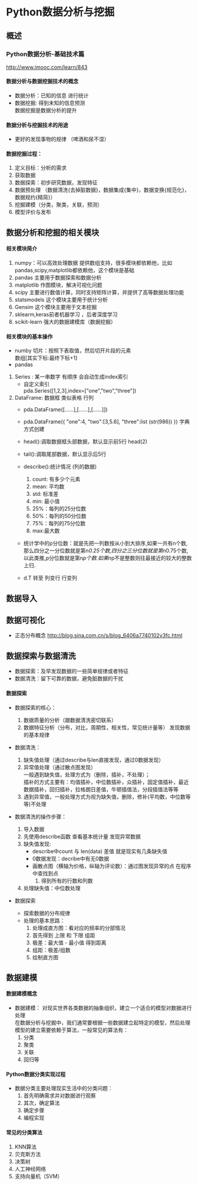 # Python数据分析与挖掘
## 概述
### Python数据分析-基础技术篇
http://www.imooc.com/learn/843


#### 数据分析与数据挖掘技术的概念
* 数据分析：已知的信息 进行统计
* 数据挖掘: 得到未知的信息预测  
数据挖掘是数据分析的提升

#### 数据分析与挖掘技术的用途
* 更好的发现事物的规律 （啤酒和尿不湿）

#### 数据挖掘过程：
1. 定义目标：分析的需求
2. 获取数据
3. 数据探索：初步研究数据，发现特征 
4. 数据预处理 （数据清洗{去掉脏数据}，数据集成{集中}，数据变换{规范化}，数据规约{精简}）
5. 挖掘建模（分类，聚类，关联，预测）
6. 模型评价与发布


## 数据分析和挖掘的相关模块

#### 相关模块简介
1. numpy：可以高效处理数据 提供数组支持，很多模块都依赖他，比如pandas,scipy,matplotlib都依赖他，这个模块是基础
2. pandas 主要用于数据探索和数据分析
3. matplotlib 作图模块，解决可视化问题
4. scipy 主要进行数值计算，同时支持矩阵计算，并提供了高等数据处理功能
5. statsmodels 这个模块主要用于统计分析
6. Gensim 这个模块主要用于文本挖掘
7. sklearm,keras前者机器学习 ，后者深度学习
8. scikit-learn 强大的数据建模库（数据挖掘）

#### 相关模块的基本操作
* numby
切片：按照下表取值，然后切开片段的元素 <br> 数组[其实下标:最终下标+1]
* pandas 
1. Series : 某一串数字 有顺序 会自动生成index索引
	* 自定义索引 <br> pda.Series([1,2,3],index=["one","two","three"])
2. DataFrame: 数据框  类似表格 行列
   * pda.DataFrame([......],[......],[......]])
   * pda.DataFrame({ 
       "one":4,
       "two":[3,5.6],
       "three":list (str(986))
     })  字典方式创建
    
   * head():调取数据框头部数据，默认显示前5行 
     head(2)
   * tail():调取尾部数据，默认显示后5行
   * describe():统计情况 (列的数据)
     1. count: 有多少个元素
     2. mean: 平均数
     3. std: 标准差 
     4. min: 最小值
     5. 25%：每列的25分位数  
     6. 50%：每列的50分位数
     7. 75%：每列的75分位数 
     8. max:最大数

   * 统计学中的p分位数：就是先把一列数按从小到大排序,如果一共有n个数,那么四分之一分位数就是第n*0.25个数,四分之三分位数就是第n*0.75个数,以此类推,p分位数就是第n*p个数.如果n*p不是整数则往最接近的较大的整数上归.
   *  d.T 转至 列变行  行变列

## 数据导入


## 数据可视化
* 正态分布概念
http://blog.sina.com.cn/s/blog_6406a7740102v3fc.html


## 数据探索与数据清洗
* 数据探索：及早发现数据的一些简单规律或者特征
* 数据清洗：留下可靠的数据，避免脏数据的干扰

#### 数据探索
* 数据探索的核心：
  1. 数据质量的分析（跟数据清洗密切联系）
  2. 数据特征分析（分布，对比，周期性，相关性，常见统计量等） 发现数据的基本规律


* 数据清洗：
  1. 缺失值处理（通过describe与len直接发现，通过0数据发现）
  2. 异常值处理（通过散点图发现）<br>
     一般遇到缺失值，处理方式为（删除，插补，不处理）；<br>
  插补的方式主要有：均值插补，中位数插补，众插补，固定值插补，最近数据插补，回归插补，拉格朗日差值，牛顿插值法，分段插值法等等 <br>
  4. 遇到异常值，一般处理方式为视为缺失值，删除，修补(平均数，中位数等等)不处理


* 数据清洗的操作步骤：
  1. 导入数据
  2. 先使用describe函数 查看基本统计量 发现异常数据
  3. 缺失值发现: 
     * describe中count 与 len(data) 差值 就是现实有几条缺失值
     * 0数据发现：decribe中有无0数据
     * 画散点图（横轴为价格，纵轴为评论数）：通过图发现异常的点
       在程序中查找到点
       1. 得到所有的行数和列数 
  4. 处理缺失值：中位数处理

  
 * 数据探索
   * 探索数据的分布规律
   * 处理的基本思路：
     1. 处理成直方图：看对应的频率的分部情况
     2. 首先得到 上限 和 下限  组距
     3. 极差：最大值 - 最小值 得到距离
     4. 组距：极差/组数 
     5. 绘制直方图


## 数据建模

#### 数据建模概念
* 数据建模： 对现实世界各类数据的抽象组织，建立一个适合的模型对数据进行处理 <br>
  在数据分析与挖掘中，我们通常要根据一些数据建立起特定的模型，然后处理 <br>
  模型的建立需要依赖于算法，一般常见的算法有：
  1. 分类
  2. 聚类
  3. 关联
  4. 回归等


#### Python数据分类实现过程
* 数据分类主要处理现实生活中的分类问题：
  1. 首先明确需求并对数据进行观察
  2. 其次，确定算法
  3. 确定步骤
  4. 编程实现

#### 常见的分类算法
1. KNN算法
2. 贝克斯方法
3. 决策树
4. 人工神经网络
5. 支持向量机（SVM）


  
  
 
     
  








     


